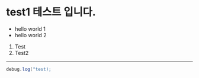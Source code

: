# test1 테스트 입니다.

* hello world 1
* hello world 2

1. Test
2. Test2

---

```cs
debug.log("test);
```